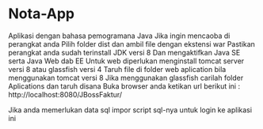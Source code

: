 # Nota-App
Aplikasi dengan bahasa pemogramana Java
Jika ingin mencaoba di perangkat anda 
Pilih folder dist dan ambil file dengan ekstensi war
Pastikan perangkat anda sudah terinstall JDK versi 8
Dan mengaktifkan Java SE serta Java Web dab EE
Untuk web diperlukan menginstall tomcat server versi 8 atau glassfish versi 4
Taruh file di folder web aplication bila menggunakan tomcat versi 8
Jika menggunakan glassfish carilah folder Aplications dan taruh disana
Buka browser anda ketikan url berikut ini : http://localhost:8080/JBossFaktur/

Jika anda memerlukan data sql impor script sql-nya
untuk login ke aplikasi ini
